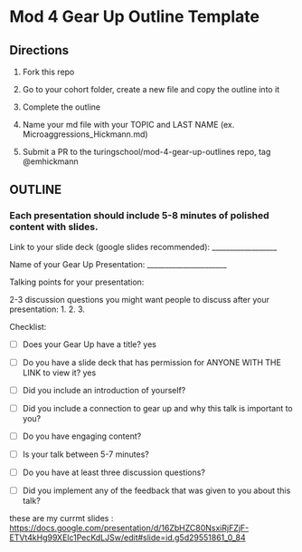 # Mod 4 Gear Up Outline Template



## Directions

  1) Fork this repo
  
  2) Go to your cohort folder, create a new file and copy the outline into it

  3) Complete the outline 

  4) Name your md file with your TOPIC and LAST NAME (ex.   Microaggressions_Hickmann.md)

  5)  Submit a PR to the turingschool/mod-4-gear-up-outlines repo, tag @emhickmann

## OUTLINE

### Each presentation should include 5-8 minutes of polished content with slides. 
  
  Link to your slide deck (google slides recommended): __________________
  
  Name of your Gear Up Presentation: ______________________
  
  Talking points for your presentation:

  
  2-3 discussion questions you might want people to discuss after your presentation:
    1.
    2.
    3.
    
Checklist: 

- [ ] Does your Gear Up have a title?
  yes
- [ ] Do you have a slide deck that has permission for ANYONE WITH THE LINK to view it?
  yes
- [ ] Did you include an introduction of yourself?
- [ ] Did you include a connection to gear up and why this talk is important to you?
- [ ] Do you have engaging content?
- [ ] Is your talk between 5-7 minutes?
- [ ] Do you have at least three discussion questions?
- [ ] Did you implement any of the feedback that was given to you about this talk?


these are my currmt slides : https://docs.google.com/presentation/d/16ZbHZC80NsxiRjFZjF-ETVt4kHg99XElc1PecKdLJSw/edit#slide=id.g5d29551861_0_84
